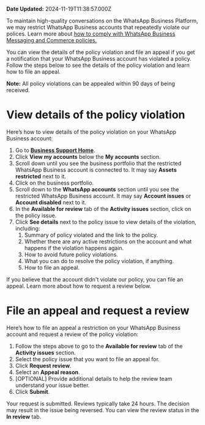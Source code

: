 **Date Updated:** 2024-11-19T11:38:57.000Z

To maintain high-quality conversations on the WhatsApp Business Platform, we may restrict WhatsApp Business accounts that repeatedly violate our polices. Learn more about [how to comply with WhatsApp Business Messaging and Commerce policies.](https://faq.whatsapp.com/933578044281252)

You can view the details of the policy violation and file an appeal if you get a notification that your WhatsApp Business account has violated a policy. Follow the steps below to see the details of the policy violation and learn how to file an appeal.

**Note:** All policy violations can be appealed within 90 days of being received.

# **View details of the policy violation**

Here’s how to view details of the policy violation on your WhatsApp Business account:

1. Go to [**Business Support Home**](https://business.facebook.com/business-support-home).
2. Click **View my accounts** below the **My accounts** section.
3. Scroll down until you see the business portfolio that the restricted WhatsApp Business account is connected to. It may say **Assets restricted** next to it.
4. Click on the business portfolio.
5. Scroll down to the **WhatsApp accounts** section until you see the restricted WhatsApp Business account. It may say **Account issues** or **Account disabled** next to it.
6. In the **Available for review** tab of the **Activity issues** section, click on the policy issue.
7. Click **See details** next to the policy issue to view details of the violation, including:  
   1. Summary of policy violated and the link to the policy.  
   2. Whether there are any active restrictions on the account and what happens if the violation happens again.  
   3. How to avoid future policy violations.  
   4. What you can do to resolve the policy violation, if anything.  
   5. How to file an appeal.

If you believe that the account didn't violate our policy, you can file an appeal. Learn more about how to request a review below.

# **File an appeal and request a review**

Here’s how to file an appeal a restriction on your WhatsApp Business account and request a review of the policy violation:

1. Follow the steps above to go to the **Available for review** tab of the **Activity issues** section.
2. Select the policy issue that you want to file an appeal for.
3. Click **Request review**.
4. Select an **Appeal reason**.
5. \[OPTIONAL\] Provide additional details to help the review team understand your issue better.
6. Click **Submit**.

Your request is submitted. Reviews typically take 24 hours. The decision may result in the issue being reversed. You can view the review status in the **In review** tab.

## 

  